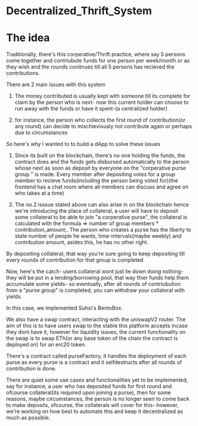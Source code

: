 # Decentralized_Thrift_System

# The idea

Traditionally, there's this corperative/Thrift practice,  where say 5 persons come together and contriubute funds for one person per week/month or as they
 wish and the rounds conitnues till all 5 persons has recieved the contributions.

There are 2 main issues with this system

1.  The money contributed is usually kept with someone till its complete for claim by the person who is next- now this current holder can choose to run away 
with the funds or have it spent-(a centralized holder)

2.  for instance, the person who collects the first round of contribution(or any round) can decide to mischieviously not contribute again or perhaps due to circumstances


So here's why I wanted to to build a dApp to solve these issues

1. Since its built on the blockchain, there's no one holding the funds, the contract does and the funds gets disbursed automatically to the person whose next as soon as deposit 
by everyone on the "corperative purse group " is made. Every member after depositing votes for a group member to recieve funds(including the person being voted for)(the frontend
has a chat room where all members can discuss and agree on who takes at a time)

2. The no.2 isssue stated above can also arise in on the  blockchain hence we're introducing the place of collateral, a user will have to deposit some collateral
 to be able to join "a corperative purse", the collateral is calculated with the formula => number of group members * contribution_amount;. The person who creates a purse has 
the liberty to state number of people he wants, time-intervals(maybe weekly) and contribution amount, asides this, he has no other right. 

By depositing collateral, that way you're sure going to keep depositing till every rounds of contribution for that group is completed

Now, here's the catch- users collateral wont just lie down doing nothing- they will be put in a lending/borrowing pool, that way thier funds help them accumulate some yields- 
so eventually, after all rounds of contriubution from a "purse group" is completed, you can withdraw your collateral with yields.

In this case, we implemented Suhsi's BentoBox.

We also have a swap contract, interacting with the uniswapV2 router. The aim of this is to have users swap to the stable this platform accepts incase they dont have it,
however for liquidity issues, the current functionality on the swap is to swap ETh(or any base token of the chain the contract is deployed on) for an erc20 token.

There's a contract called purseFactory, it handles the deployment of each purse as every purse is a contract and it selfdestructs after all rounds of contribution is done.

There are quiet some use cases and functionalities yet to be implemented, say for instance, a user who has deposited funds for first round and ofcourse collateral(its required
upon joining a purse), then for some reasons, maybe circumstances, the person is no longer seen to come back to make deposits, ofcourse, the collaterals will cover for this- 
however, we're working on how best to automate this and keep it decentralized as much as possible.

